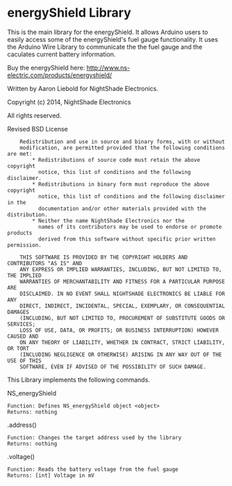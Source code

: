 energyShield Library
============

This is the main library for the energyShield. It allows Arduino users to easily access some of the energyShield's fuel
gauge functionality. It uses the Arduino Wire Library to communicate the the fuel gauge and the caculates current battery information.

Buy the energyShield here: http://www.ns-electric.com/products/energyshield/ 

Written by Aaron Liebold for NightShade Electronics.

Copyright (c) 2014, NightShade Electronics

All rights reserved.

Revised BSD License

		Redistribution and use in source and binary forms, with or without
		modification, are permitted provided that the following conditions are met:
		    * Redistributions of source code must retain the above copyright
		      notice, this list of conditions and the following disclaimer.
		    * Redistributions in binary form must reproduce the above copyright
		      notice, this list of conditions and the following disclaimer in the
		      documentation and/or other materials provided with the distribution.
		    * Neither the name NightShade Electronics nor the
		      names of its contributors may be used to endorse or promote products
		      derived from this software without specific prior written permission.
		
		THIS SOFTWARE IS PROVIDED BY THE COPYRIGHT HOLDERS AND CONTRIBUTORS "AS IS" AND
		ANY EXPRESS OR IMPLIED WARRANTIES, INCLUDING, BUT NOT LIMITED TO, THE IMPLIED
		WARRANTIES OF MERCHANTABILITY AND FITNESS FOR A PARTICULAR PURPOSE ARE
		DISCLAIMED. IN NO EVENT SHALL NIGHTSHADE ELECTRONICS BE LIABLE FOR ANY
		DIRECT, INDIRECT, INCIDENTAL, SPECIAL, EXEMPLARY, OR CONSEQUENTIAL DAMAGES
		(INCLUDING, BUT NOT LIMITED TO, PROCUREMENT OF SUBSTITUTE GOODS OR SERVICES;
		LOSS OF USE, DATA, OR PROFITS; OR BUSINESS INTERRUPTION) HOWEVER CAUSED AND
		ON ANY THEORY OF LIABILITY, WHETHER IN CONTRACT, STRICT LIABILITY, OR TORT
		(INCLUDING NEGLIGENCE OR OTHERWISE) ARISING IN ANY WAY OUT OF THE USE OF THIS
		SOFTWARE, EVEN IF ADVISED OF THE POSSIBILITY OF SUCH DAMAGE.



This Library implements the following commands.

NS_energyShield <object>

	Function: Defines NS_energyShield object <object>
	Returns: nothing
	
<object>.address()

	Function: Changes the target address used by the library
	Returns: nothing
	
<object>.voltage()

	Function: Reads the battery voltage from the fuel gauge
	Returns: [int] Voltage in mV
	
<object>.current()

	Funtion: Reads current charging (positive) or discharging (negative) the battery
	Returns: [int] Current in mA
	
<object>.percent()

	Function: Reads the percent of charge remaining in the battery
	Returns: [int] Percent of charge in 0.5% increments (2 * Percent Charge)
	
<object>.temperature()

	Function: Reads the temperature from the fuel gauge
	Returns: [int] Temperature in 0.125 oC increments (8 * Temperature)

